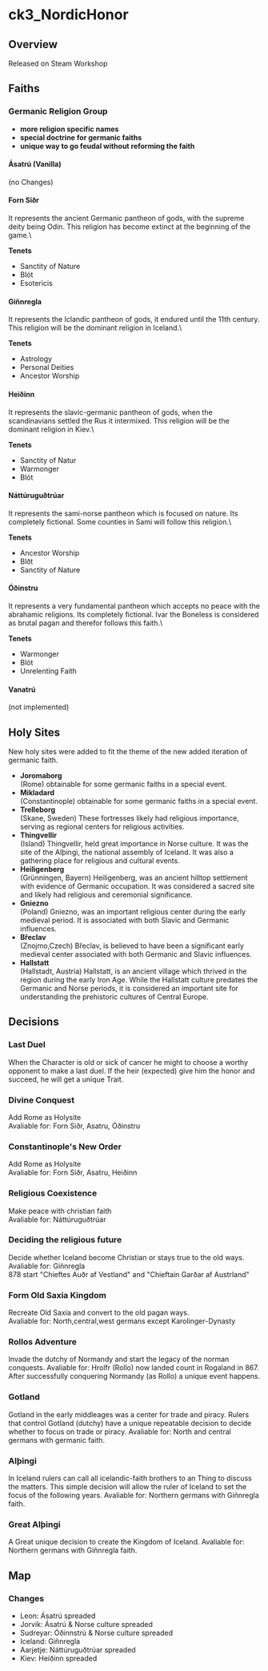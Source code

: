 # ck3_NordicHonor

## Overview

Released on Steam Workshop

## Faiths

### Germanic Religion Group

- **more religion specific names**
- **special doctrine for germanic faiths**
- **unique way to go feudal without reforming the faith**

#### Ásatrú (Vanilla)

(no Changes)

#### Forn Siðr

It represents the ancient Germanic pantheon of gods, with the supreme deity being Odin. This religion has become extinct at the beginning of the game.\

**Tenets**
- Sanctity of Nature
- Blót
- Esotericis

#### Giñnregla

It represents the Iclandic pantheon of gods, it endured until the 11th century. This religion will be the dominant religion in Iceland.\

**Tenets**
- Astrology
- Personal Deities
- Ancestor Worship

#### Heiðinn

It represents the slavic-germanic pantheon of gods, when the scandinavians settled the Rus it intermixed. This religion will be the dominant religion in Kiev.\

**Tenets**
- Sanctity of Natur
- Warmonger
- Blót

#### Náttúruguðtrúar

It represents the sami-norse pantheon which is focused on nature. Its completely fictional. Some counties in Sami will follow this religion.\

**Tenets**
- Ancestor Worship
- Blðt
- Sanctity of Nature

#### Óðinstru

It represents a very fundamental pantheon which accepts no peace with the abrahamic religions. Its completely fictional. Ivar the Boneless is considered as brutal pagan and therefor follows this faith.\

**Tenets**
- Warmonger
- Blót
- Unrelenting Faith

#### Vanatrú

(not implemented)

## Holy Sites

New holy sites were added to fit the theme of the new added iteration of germanic faith.

- **Joromaborg**\
(Rome) obtainable for some germanic faiths in a special event.
- **Mikladard**\
(Constantinople) obtainable for some germanic faiths in a special event.
- **Trelleborg**\
(Skane, Sweden)  These fortresses likely had religious importance, serving as regional centers for religious activities.
- **Thingvellir**\
(Island) Thingvellir, held great importance in Norse culture. It was the site of the Alþingi, the national assembly of Iceland. It was also a gathering place for religious and cultural events.
- **Heiligenberg**\
(Grünningen, Bayern) Heiligenberg, was an ancient hilltop settlement with evidence of Germanic occupation. It was considered a sacred site and likely had religious and ceremonial significance.
- **Gniezno**\
(Poland) Gniezno, was an important religious center during the early medieval period. It is associated with both Slavic and Germanic influences.
- **Břeclav**\
(Znojmo,Czech) Břeclav, is believed to have been a significant early medieval center associated with both Germanic and Slavic influences.
- **Hallstatt**\
(Hallstadt, Austria) Hallstatt, is an ancient village which thrived in the region during the early Iron Age. While the Hallstatt culture predates the Germanic and Norse periods, it is considered an important site for understanding the prehistoric cultures of Central Europe.

## Decisions

### Last Duel

When the Character is old or sick of cancer he might to choose a worthy opponent to make a last duel.
If the heir (expected) give him the honor and succeed, he will get a unique Trait.

### Divine Conquest

Add Rome as Holysite\
Avaliable for: Forn Siðr, Asatru, Óðinstru

### Constantinople's New Order

Add Rome as Holysite\
Avaliable for: Forn Siðr, Asatru, Heiðinn

### Religious Coexistence

Make peace with christian faith\
Avaliable for: Náttúruguðtrúar

### Deciding the religious future

Decide whether Iceland become Christian or stays true to the old ways.\
Avaliable for: Giñnregla\
878 start "Chieftes Auðr af Vestland" and "Chieftain Garðar af Austrland"

### Form Old Saxia Kingdom

Recreate Old Saxia and convert to the old pagan ways.\
Avaliable for: North,central,west germans except Karolinger-Dynasty

### Rollos Adventure

Invade the dutchy of Normandy and start the legacy of the norman conquests.
Avaliable for: Hrolfr (Rollo) now landed count in Rogaland in 867. After successfully conquering Normandy (as Rollo) a unique event happens.


### Gotland 
Gotland in the early middleages was a center for trade and piracy. 
Rulers that control Gotland (dutchy) have a unique repeatable decision to decide whether to focus on trade or piracy. 
Avaliable for: North and central germans with germanic faith. 

### Alþingi
In Iceland rulers can call all icelandic-faith brothers to an Thing to discuss the matters. 
This simple decision will allow the ruler of Iceland to set the focus of the following years.
Avaliable for: Northern germans with Giñnregla faith. 


### Great Alþingi
A Great unique decision to create the Kingdom of Iceland.
Avaliable for: Northern germans with Giñnregla faith. 


## Map

### Changes

- Leon: Ásatrú spreaded
- Jorvik: Ásatrú & Norse culture spreaded
- Sudreyar: Óðinnstrú & Norse culture spreaded
- Iceland: Giñnregla
- Aarjetje: Náttúruguðtrúar spreaded
- Kiev: Heiðinn spreaded
